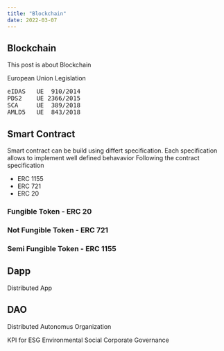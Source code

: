 ```yaml
---
title: "Blockchain"
date: 2022-03-07
---
```


Blockchain
---

This post is about Blockchain


European Union Legislation

<pre>
eIDAS   UE  910/2014
PDS2    UE 2366/2015
SCA     UE  389/2018
AMLD5   UE  843/2018
</pre>

## Smart Contract
Smart contract can be build using differt specification. Each specification allows to implement well defined behavavior
Following the contract specification

- ERC 1155
- ERC 721
- ERC 20

### Fungible Token - ERC 20 

### Not Fungible Token - ERC 721

### Semi Fungible Token - ERC 1155



## Dapp
Distributed App

## DAO
Distributed Autonomus Organization

KPI for ESG Environmental Social Corporate Governance
